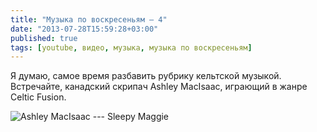 ```yaml
---
title: "Музыка по воскресеньям — 4"
date: "2013-07-28T15:59:28+03:00"
published: true
tags: [youtube, видео, музыка, музыка по воскресеньям]
---
```


Я думаю, самое время разбавить рубрику кельтской музыкой. Встречайте, канадский скрипач Ashley MacIsaac,
играющий в жанре Celtic Fusion.

![Ashley MacIsaac --- Sleepy Maggie](http://www.youtube.com/watch?v=WRdiNcz3PXA)
